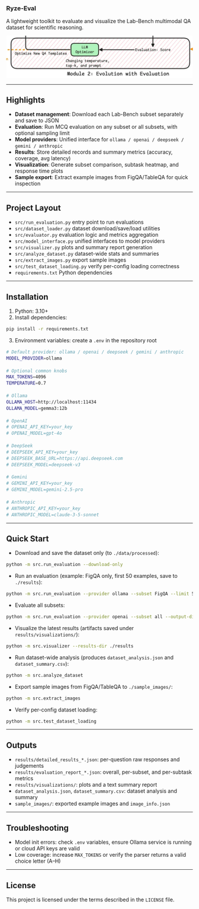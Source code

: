 ### Ryze-Eval

A lightweight toolkit to evaluate and visualize the Lab-Bench multimodal QA dataset for scientific reasoning.

![framework](./imgs/framework.png)

---

## Highlights

- **Dataset management**: Download each Lab-Bench subset separately and save to JSON
- **Evaluation**: Run MCQ evaluation on any subset or all subsets, with optional sampling limit
- **Model providers**: Unified interface for `ollama / openai / deepseek / gemini / anthropic`
- **Results**: Store detailed records and summary metrics (accuracy, coverage, avg latency)
- **Visualization**: Generate subset comparison, subtask heatmap, and response time plots
- **Sample export**: Extract example images from FigQA/TableQA for quick inspection

---

## Project Layout

- `src/run_evaluation.py` entry point to run evaluations
- `src/dataset_loader.py` dataset download/save/load utilities
- `src/evaluator.py` evaluation logic and metrics aggregation
- `src/model_interface.py` unified interfaces to model providers
- `src/visualizer.py` plots and summary report generation
- `src/analyze_dataset.py` dataset-wide stats and summaries
- `src/extract_images.py` export sample images
- `src/test_dataset_loading.py` verify per-config loading correctness
- `requirements.txt` Python dependencies

---

## Installation

1) Python: 3.10+
2) Install dependencies:

```bash
pip install -r requirements.txt
```

3) Environment variables: create a `.env` in the repository root

```bash
# Default provider: ollama / openai / deepseek / gemini / anthropic
MODEL_PROVIDER=ollama

# Optional common knobs
MAX_TOKENS=4096
TEMPERATURE=0.7

# Ollama
OLLAMA_HOST=http://localhost:11434
OLLAMA_MODEL=gemma3:12b

# OpenAI
# OPENAI_API_KEY=your_key
# OPENAI_MODEL=gpt-4o

# DeepSeek
# DEEPSEEK_API_KEY=your_key
# DEEPSEEK_BASE_URL=https://api.deepseek.com
# DEEPSEEK_MODEL=deepseek-v3

# Gemini
# GEMINI_API_KEY=your_key
# GEMINI_MODEL=gemini-2.5-pro

# Anthropic
# ANTHROPIC_API_KEY=your_key
# ANTHROPIC_MODEL=claude-3-5-sonnet
```

---

## Quick Start

- Download and save the dataset only (to `./data/processed`):

```bash
python -m src.run_evaluation --download-only
```

- Run an evaluation (example: FigQA only, first 50 examples, save to `./results`):

```bash
python -m src.run_evaluation --provider ollama --subset FigQA --limit 50 --output-dir ./results --verbose
```

- Evaluate all subsets:

```bash
python -m src.run_evaluation --provider openai --subset all --output-dir ./results
```

- Visualize the latest results (artifacts saved under `results/visualizations/`):

```bash
python -m src.visualizer --results-dir ./results
```

- Run dataset-wide analysis (produces `dataset_analysis.json` and `dataset_summary.csv`):

```bash
python -m src.analyze_dataset
```

- Export sample images from FigQA/TableQA to `./sample_images/`:

```bash
python -m src.extract_images
```

- Verify per-config dataset loading:

```bash
python -m src.test_dataset_loading
```

---

## Outputs

- `results/detailed_results_*.json`: per-question raw responses and judgements
- `results/evaluation_report_*.json`: overall, per-subset, and per-subtask metrics
- `results/visualizations/`: plots and a text summary report
- `dataset_analysis.json`, `dataset_summary.csv`: dataset analysis and summary
- `sample_images/`: exported example images and `image_info.json`

---

## Troubleshooting

- Model init errors: check `.env` variables, ensure Ollama service is running or cloud API keys are valid
- Low coverage: increase `MAX_TOKENS` or verify the parser returns a valid choice letter (A–H)

---

## License

This project is licensed under the terms described in the `LICENSE` file.


